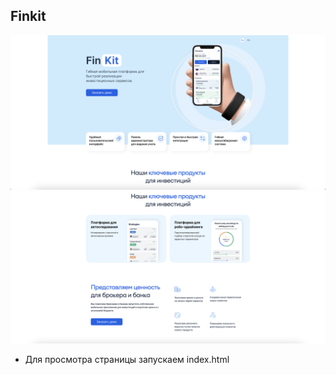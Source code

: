 ## Finkit
![alt text](https://github.com/Muhammet95/FinKit/blob/master/images/screenshots/1.png?raw=true)
![alt text](https://github.com/Muhammet95/FinKit/blob/master/images/screenshots/2.png?raw=true)

- Для просмотра страницы запускаем index.html